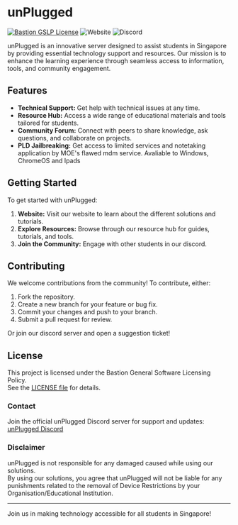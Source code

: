 # unPlugged
[![Bastion GSLP License](https://img.shields.io/badge/Bastion-GSLP%20v2.0-blue)](LICENSE.md)
![Website](https://img.shields.io/website?url=http%3A%2F%2Funplugged.bastionsg.rf.gd%2F)
![Discord](https://img.shields.io/discord/1324722556472918016)


unPlugged is an innovative server designed to assist students in Singapore by providing essential technology support and resources. Our mission is to enhance the learning experience through seamless access to information, tools, and community engagement.

## Features

- **Technical Support:** Get help with technical issues at any time.
- **Resource Hub:** Access a wide range of educational materials and tools tailored for students.
- **Community Forum:** Connect with peers to share knowledge, ask questions, and collaborate on projects.
- **PLD Jailbreaking:** Get access to limited services and notetaking application by MOE's flawed mdm service. Avaliable to Windows, ChromeOS and Ipads

## Getting Started

To get started with unPlugged:

1. **Website:** Visit our website to learn about the different solutions and tutorials.
2. **Explore Resources:** Browse through our resource hub for guides, tutorials, and tools.
3. **Join the Community:** Engage with other students in our discord.

## Contributing

We welcome contributions from the community! To contribute, either:

1. Fork the repository.
2. Create a new branch for your feature or bug fix.
3. Commit your changes and push to your branch.
4. Submit a pull request for review.

Or join our discord server and open a suggestion ticket!
 
 ## License
This project is licensed under the Bastion General Software Licensing Policy.  
See the [LICENSE file](https://unplugged.bastionsg.rf.gd/licensepage.html) for details.
  
### Contact
Join the official unPlugged Discord server for support and updates: [unPlugged Discord](https://discord.gg/fNZEGTNyYR)

### Disclaimer
unPlugged is not responsible for any damaged caused while using our solutions.  
By using our solutions, you agree that unPlugged will not be liable for any punishments related to the removal of Device Restrictions by your Organisation/Educational Institution.

---

Join us in making technology accessible for all students in Singapore!
